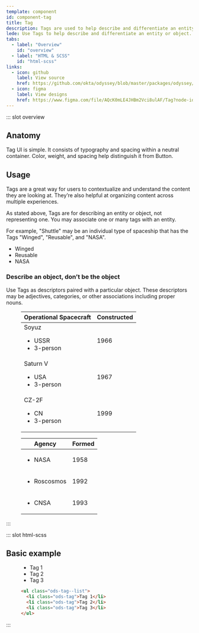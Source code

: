 ```yaml
---
template: component
id: component-tag
title: Tag
description: Tags are used to help describe and differentiate an entity or object.
lede: Use Tags to help describe and differentiate an entity or object. Think of them as “adjectives” in your UI toolbox that make navigating  and parsing content easier.
tabs:
  - label: "Overview"
    id: "overview"
  - label: "HTML & SCSS"
    id: "html-scss"
links:
  - icon: github
    label: View source
    href: https://github.com/okta/odyssey/blob/master/packages/odyssey/src/scss/components/_tag.scss
  - icon: figma
    label: View designs
    href: https://www.figma.com/file/AQcK0mLE4JHBm2Vci8ulAF/Tag?node-id=25%3A2
---
```


::: slot overview

## Anatomy

<Description>

Tag UI is simple. It consists of typography and spacing within a neutral container. Color, weight, and spacing help distinguish it from Button.

</Description>

<Anatomy img="images/anatomy-tag.svg" />

## Usage

<Description>

Tags are a great way for users to contextualize and understand the content they are looking at. They’re also helpful at organizing content across multiple experiences.

As stated above, Tags are for describing an entity or object, not representing one. You may associate one or many tags with an entity.

For example, "Shuttle" may be an individual type of spaceship that has the Tags "Winged", "Reusable", and "NASA".

</Description>

<Visual>
  <ul class="ods-tag--list">
    <li class="ods-tag">Winged</li>
    <li class="ods-tag">Reusable</li>
    <li class="ods-tag">NASA</li>
  </ul>
</Visual>

### Describe an object, don’t be the object

<Description>

Use Tags as descriptors paired with a particular object. These descriptors may be adjectives, categories, or other associations including proper nouns.

</Description>

<Visual variant="positive">
  <figure class="ods-table--figure docskit-visual--wide">
    <table class="ods-table docskit-visual--wide">
      <thead>
        <tr>
          <th scope="column" class="is-ods-table-checkbox">
            Operational Spacecraft
          </th>
          <th scope="column" class="is-ods-table-num">
            Constructed
          </th>
        </tr>
      </thead>
      <tbody>
        <tr>
          <td>
            Soyuz
            <ul class="ods-tag--list">
                <li class="ods-tag">USSR</li>
                <li class="ods-tag">3-person</li>
            </ul>
          </td>
          <td class="is-ods-table-num">1966</td>
        </tr>
        <tr>
          <td>
            Saturn V
            <ul class="ods-tag--list">
                <li class="ods-tag">USA</li>
                <li class="ods-tag">3-person</li>
            </ul>
          </td>
          <td class="is-ods-table-num">1967</td>
        </tr>
        <tr>
          <td>
            CZ-2F
            <ul class="ods-tag--list">
                <li class="ods-tag">CN</li>
                <li class="ods-tag">3-person</li>
            </ul>
          </td>
          <td class="is-ods-table-num">1999</td>
        </tr>
      </tbody>
    </table>
  </figure>
</Visual>

<Visual variant="negative">
  <figure class="ods-table--figure docskit-visual--wide">
    <table class="ods-table docskit-visual--wide">
      <thead>
        <tr>
          <th scope="column" class="is-ods-table-checkbox">
            Agency
          </th>
          <th scope="column" class="is-ods-table-num">
            Formed
          </th>
        </tr>
      </thead>
      <tbody>
        <tr>
          <td>
            <ul class="ods-tag--list">
              <li class="ods-tag">NASA</li>
            </ul>
          </td>
          <td class="is-ods-table-num">
            1958
          </td>
        </tr>
        <tr>
          <td>
            <ul class="ods-tag--list">
              <li class="ods-tag">Roscosmos</li>
            </ul>
          </td>
          <td class="is-ods-table-num">
            1992
          </td>
        </tr>
        <tr>
          <td>
            <ul class="ods-tag--list">
              <li class="ods-tag">CNSA</li>
            </ul>
          </td>
          <td class="is-ods-table-num">
            1993
          </td>
        </tr>
      </tbody>
    </table>
  </figure>
</Visual>

:::

::: slot html-scss

## Basic example

<figure class="docs-example">
  <div class="docs-example--rendered">
    <ul class="ods-tag--list">
      <li class="ods-tag">Tag 1</li>
      <li class="ods-tag">Tag 2</li>
      <li class="ods-tag">Tag 3</li>
    </ul>
  </div>

```html
<ul class="ods-tag--list">
  <li class="ods-tag">Tag 1</li>
  <li class="ods-tag">Tag 2</li>
  <li class="ods-tag">Tag 3</li>
</ul>
```

</figure>

:::
